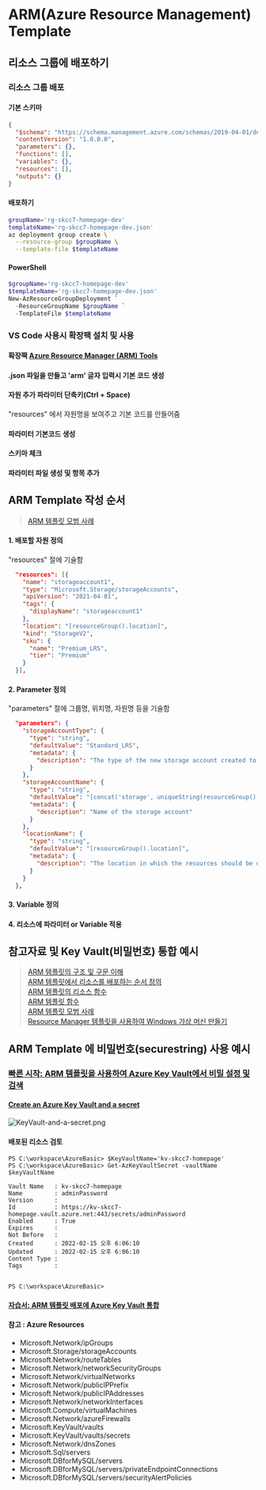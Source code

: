# ARM(Azure Resource Management) Template

## 리소스 그룹에 배포하기

### 리소스 그룹 배포
#### 기본 스키마
```json
{
  "$schema": "https://schema.management.azure.com/schemas/2019-04-01/deploymentTemplate.json#",
  "contentVersion": "1.0.0.0",
  "parameters": {},
  "functions": [],
  "variables": {},
  "resources": [],
  "outputs": {}
}
```

#### 배포하기
```bash
groupName='rg-skcc7-homepage-dev'
templateName='rg-skcc7-homepage-dev.json'
az deployment group create \
  --resource-group $groupName \
  --template-file $templateName
```

#### PowerShell
```powershell
$groupName='rg-skcc7-homepage-dev'
$templateName='rg-skcc7-homepage-dev.json'
New-AzResourceGroupDeployment `
  -ResourceGroupName $groupName `
  -TemplateFile $templateName
```

### VS Code 사용시 확장팩 설치 및 사용

#### 확장팩 [Azure Resource Manager (ARM) Tools](https://marketplace.visualstudio.com/items?itemName=msazurermtools.azurerm-vscode-tools)  

#### .json 파일을 만들고 'arm' 글자 입력시 기본 코드 생성
#### 자원 추가 파라미터 단축키(Ctrl + Space)
"resources" 에서 자원명을 보여주고 기본 코드를 만들어줌

#### 파라미터 기본코드 생성

#### 스키마 체크

#### 파라미터 파일 생성 및 항목 추가


## ARM Template 작성 순서
> [ARM 템플릿 모범 사례](https://docs.microsoft.com/ko-kr/azure/azure-resource-manager/templates/best-practices)  

#### 1. 배포할 자원 정의
"resources" 절에 기술함
```json
  "resources": [{
    "name": "storageaccount1",
    "type": "Microsoft.Storage/storageAccounts",
    "apiVersion": "2021-04-01",
    "tags": {
      "displayName": "storageaccount1"
    },
    "location": "[resourceGroup().location]",
    "kind": "StorageV2",
    "sku": {
      "name": "Premium_LRS",
      "tier": "Premium"
    }
  }],
```
#### 2. Parameter 정의
"parameters" 절에 그룹명, 위치명, 자원명 등을 기술함
```json
  "parameters": {
    "storageAccountType": {
      "type": "string",
      "defaultValue": "Standard_LRS",
      "metadata": {
        "description": "The type of the new storage account created to store the VM disks."
      }
    },
    "storageAccountName": {
      "type": "string",
      "defaultValue": "[concat('storage', uniqueString(resourceGroup().id))]",
      "metadata": {
        "description": "Name of the storage account"
      }
    },
    "locationName": {
      "type": "string",
      "defaultValue": "[resourceGroup().location]",
      "metadata": {
        "description": "The location in which the resources should be deployed."
      }
    }
  },
```
#### 3. Variable 정의

#### 4. 리소스에 파라미터 or Variable 적용

## 참고자료  및 Key Vault(비밀번호) 통합 예시

> [ARM 템플릿의 구조 및 구문 이해](https://docs.microsoft.com/ko-kr/azure/azure-resource-manager/templates/syntax)  
> [ARM 템플릿에서 리소스를 배포하는 순서 정의](https://docs.microsoft.com/ko-kr/azure/azure-resource-manager/templates/resource-dependency)  
> [ARM 템플릿의 리소스 함수](https://docs.microsoft.com/ko-kr/azure/azure-resource-manager/templates/template-functions-resource#extensionresourceid)  
> [ARM 템플릿 함수](https://docs.microsoft.com/ko-kr/azure/azure-resource-manager/templates/template-functions)  
> [ARM 템플릿 모범 사례](https://docs.microsoft.com/ko-kr/azure/azure-resource-manager/templates/best-practices)  
> [Resource Manager 템플릿을 사용하여 Windows 가상 머신 만들기](https://docs.microsoft.com/ko-kr/azure/virtual-machines/windows/ps-template)  

## ARM Template 에 비밀번호(securestring) 사용 예시
### [빠른 시작: ARM 템플릿을 사용하여 Azure Key Vault에서 비밀 설정 및 검색](https://docs.microsoft.com/ko-kr/azure/key-vault/secrets/quick-create-template?tabs=PowerShell)  
#### [Create an Azure Key Vault and a secret](https://portal.azure.com/#create/Microsoft.Template/uri/https%3A%2F%2Fraw.githubusercontent.com%2FAzure%2Fazure-quickstart-templates%2Fmaster%2Fquickstarts%2Fmicrosoft.keyvault%2Fkey-vault-create%2Fazuredeploy.json)  
![KeyVault-and-a-secret.png](./img/KeyVault-and-a-secret.png)  
#### 배포된 리소스 검토
```
PS C:\workspace\AzureBasic> $KeyVaultName='kv-skcc7-homepage'
PS C:\workspace\AzureBasic> Get-AzKeyVaultSecret -vaultName $keyVaultName

Vault Name   : kv-skcc7-homepage
Name         : adminPassword
Version      : 
Id           : https://kv-skcc7-homepage.vault.azure.net:443/secrets/adminPassword
Enabled      : True
Expires      : 
Not Before   : 
Created      : 2022-02-15 오후 6:06:10
Updated      : 2022-02-15 오후 6:06:10
Content Type : 
Tags         : 


PS C:\workspace\AzureBasic> 
```
#### [자습서: ARM 템플릿 배포에 Azure Key Vault 통합](https://docs.microsoft.com/ko-kr/azure/azure-resource-manager/templates/template-tutorial-use-key-vault)

#### 참고 : Azure Resources 
- Microsoft.Network/ipGroups
- Microsoft.Storage/storageAccounts
- Microsoft.Network/routeTables
- Microsoft.Network/networkSecurityGroups
- Microsoft.Network/virtualNetworks
- Microsoft.Network/publicIPPrefix
- Microsoft.Network/publicIPAddresses
- Microsoft.Network/networkInterfaces
- Microsoft.Compute/virtualMachines
- Microsoft.Network/azureFirewalls
- Microsoft.KeyVault/vaults
- Microsoft.KeyVault/vaults/secrets
- Microsoft.Network/dnsZones
- Microsoft.Sql/servers
- Microsoft.DBforMySQL/servers
- Microsoft.DBforMySQL/servers/privateEndpointConnections
- Microsoft.DBforMySQL/servers/securityAlertPolicies
